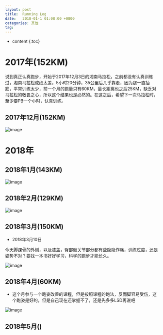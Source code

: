 ```yaml
---
layout: post
title:  Running Log
date:   2018-01-1 01:08:00 +0800
categories: 其他
tag:
---
```

* content
{:toc}

# 2017年(152KM)

说到真正认真跑步，开始于2017年12月3日的湘南马拉松，之前都没有认真训练过，湘南马拉松成绩太差，5小时20分钟，35公里后几乎靠走，因为腿一直抽筋，平常训练太少，前一个月的跑量只有60KM，最长距离也之后25KM，缺乏对马拉松的敬畏之心，所以这个结果也是必然的。在这之后，希望下一次马拉松时，至少要PB一个小时，认真训练。

## 2017年12月(152KM)

![image](https://user-images.githubusercontent.com/18595935/37239460-f68b9ae6-247f-11e8-914c-f8209d263a63.png)

# 2018年

## 2018年1月(143KM)

![image](https://user-images.githubusercontent.com/18595935/37239483-3435ec7a-2480-11e8-83be-de9c0d13eec3.png)

## 2018年2月(129KM)

![image](https://user-images.githubusercontent.com/18595935/37239485-462319e4-2480-11e8-9124-52acb60b265c.png)


## 2018年3月(150KM)

- 2018年3月10日

今天脚踝骨的外侧，以及膝盖，臀部髋关节部分都有些隐隐作痛，训练过度，还是姿势不对？要找一本书好好学习，科学的跑步才能长久。

![image](https://user-images.githubusercontent.com/18595935/39662723-6333acfe-50a1-11e8-9c7a-83d03482887d.png)

## 2018年4月(60KM)

- 这个月参与一个跑姿改善的课程，但是按照课程的跑法，反而脚容易受伤，这个跑姿是好的，但是自己现在还掌握不了，还是先多多LSD再说吧

![image](https://user-images.githubusercontent.com/18595935/39662733-8275a072-50a1-11e8-811c-743d4e33bc42.png)

## 2018年5月()